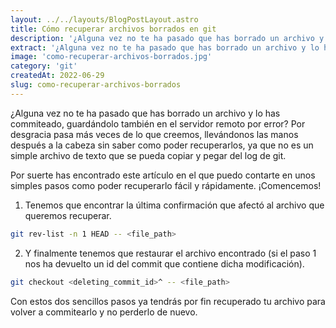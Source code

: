 ```yaml
---
layout: ../../layouts/BlogPostLayout.astro
title: Cómo recuperar archivos borrados en git
description: '¿Alguna vez no te ha pasado que has borrado un archivo y lo has commiteado, guardandolo tambien en el servidor remoto por error?'
extract: '¿Alguna vez no te ha pasado que has borrado un archivo y lo has commiteado, guardandolo tambien en el servidor remoto por error?'
image: 'como-recuperar-archivos-borrados.jpg'
category: 'git'
createdAt: 2022-06-29
slug: como-recuperar-archivos-borrados
---
```


¿Alguna vez no te ha pasado que has borrado un archivo y lo has commiteado, guardándolo también en el servidor remoto por error? Por desgracia pasa más veces de lo que creemos, llevándonos las manos después a la cabeza sin saber como poder recuperarlos, ya que no es un simple archivo de texto que se pueda copiar y pegar del log de git.

Por suerte has encontrado este artículo en el que puedo contarte en unos simples pasos como poder recuperarlo fácil y rápidamente. ¡Comencemos!

1. Tenemos que encontrar la última confirmación que afectó al archivo que queremos recuperar.

```bash
git rev-list -n 1 HEAD -- <file_path>
```

2. Y finalmente tenemos que restaurar el archivo encontrado (si el paso 1 nos ha devuelto un id del commit que contiene dicha modificación).

```bash
git checkout <deleting_commit_id>^ -- <file_path>
```

Con estos dos sencillos pasos ya tendrás por fin recuperado tu archivo para volver a commitearlo y no perderlo de nuevo.
